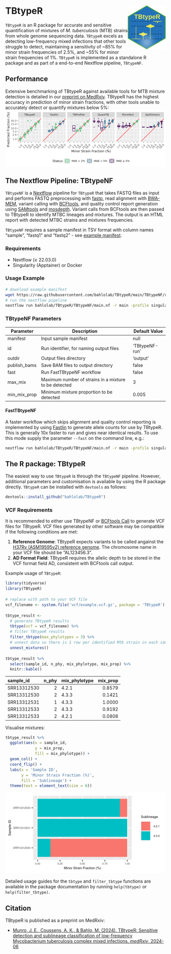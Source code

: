 
# TBtypeR <img src="misc/TBtypeR_hex_logo.png" align="right" height="138"/>

`TBtypeR` is an R package for accurate and sensitive quantification of
mixtures of *M. tuberculosis* (MTB) strains from whole genome sequencing
data. `TBtypeR` excels as detecting low-frequency mixed infections that
other tools struggle to detect, maintaining a sensitivity of ~85% for
minor strain frequencies of 2.5%, and ~55% for minor strain frequencies
of 1%. `TBtypeR` is implemented as a standalone R package and as part of
a end-to-end Nextflow pipeline, `TBtypeNF`.

## Performance

Extensive benchmarking of TBtypeR against available tools for MTB
mixture detection is detailed in our [preprint on
MedRxiv](https://doi.org/10.1101/2024.06.12.24308870). TBtypeR has the
highest accuracy in prediction of minor strain fractions, with other
tools unable to accurately detect or quantify mixtures below 5%:
<img src="publication/08_data/fig1B.png" align="center"/>

## The Nextflow Pipeline: TBtypeNF

`TBtypeNF` is a [Nextflow](https://www.nextflow.io/index.html) pipeline
for `TBtypeR` that takes FASTQ files as input and performs FASTQ
preprocessing with [fastp](https://github.com/OpenGene/fastp), read
alignment with [BWA-MEM](https://github.com/lh3/bwa), variant calling
with [BCFtools](https://samtools.github.io/bcftools/bcftools.html), and
quality control report generation using
[SAMtools](https://www.htslib.org/) and
[mosdepth](https://github.com/brentp/mosdepth). Variant calls from
BCFtools are then passed to TBtypeR to identify MTBC lineages and
mixtures. The output is an HTML report with detected MTBC strains and
mixtures frequencies.

`TBtypeNF` requires a sample manifest in TSV format with column names
“sample”, “fastq1” and “fastq2” - see [example
manifest](TBtypeNF/resources/lung_example_manifest.tsv).

### Requirements

- Nextflow (≥ 22.03.0)
- Singularity (Apptainer) or Docker

### Usage Example

``` bash
# download example manifest
wget https://raw.githubusercontent.com/bahlolab/TBtypeR/main/TBtypeNF/resources/lung_example_manifest.tsv -O my_manifest.tsv
# run the nextflow pipeline
nextflow run bahlolab/TBtypeR/TBtypeNF/main.nf -r main -profile singularity --manifest my_manifest.tsv
```

### TBtypeNF Parameters

| Parameter | Description | Default Value |
|----|----|----|
| manifest | Input sample manifest | null |
| id | Run identifier, for naming output files | ‘TBtypeNF-run’ |
| outdir | Output files directory | ‘output’ |
| publish_bams | Save BAM files to output directory | false |
| fast | Run FastTBtypeNF workflow | false |
| max_mix | Maximum number of strains in a mixture to be detected | 3 |
| min_mix_prop | Minimum mixture proportion to be detected | 0.005 |

#### FastTBtypeNF

A faster workflow which skips alignment and quality control reporting is
implemented by using [Fastlin](https://github.com/rderelle/fastlin) to
generate allele counts for use by TBtypeR. This is generally 10x faster
to run and gives near identical results. To use this mode supply the
parameter `--fast` on the command line, e.g.:

``` bash
nextflow run bahlolab/TBtypeR/TBtypeNF/main.nf -r main -profile singularity --manifest my_manifest.tsv --fast
```

## The R package: TBtypeR

The easiest way to use `TBtypeR` is through the `TBtypeNF` pipeline.
However, additional parameters and customisation is available by using
the R package directly. `TBtypeR` can be installed with `devtools` as
follows:

``` r
devtools::install_github("bahlolab/TBtypeR")
```

### VCF Requirements

It is recommended to either use TBtypeNF or [BCFtools
Call](https://samtools.github.io/bcftools/bcftools.html#call) to
generate VCF files for TBtypeR. VCF files generated by other software
may be compatible if the following conditions are met:  
1) **Reference Genome**: TBtypeR expects variants to be called angainst
the [H37Rv (ASM19595v2) reference
genome]('https://ftp.ncbi.nlm.nih.gov/genomes/all/GCA/000/195/955/GCA_000195955.2_ASM19595v2/GCA_000195955.2_ASM19595v2_genomic.fna.gz').
The chromosome name in your VCF file should be “AL123456.3”.  
2) **AD Format Field**: TBtypeR requires the allelic depth to be stored
in the VCF format field AD, consistent with BCFtools call output.

Example usage of `TBtypeR`:

``` r
library(tidyverse)
library(TBtypeR)

# replace with path to your VCF file
vcf_filename <- system.file('vcf/example.vcf.gz', package = 'TBtypeR')

tbtype_result <- 
  # generate TBtypeR results
  tbtype(vcf = vcf_filename) %>% 
  # filter TBtypeR results
  filter_tbtype(max_phylotypes = 3) %>%
  # unnest data so there is 1 row per identified Mtb strain in each sample
  unnest_mixtures()

tbtype_result %>% 
  select(sample_id, n_phy, mix_phylotype, mix_prop) %>% 
  knitr::kable()
```

| sample_id   | n_phy | mix_phylotype | mix_prop |
|:------------|------:|:--------------|---------:|
| SRR13312530 |     2 | 4.2.1         |   0.8579 |
| SRR13312530 |     2 | 4.3.3         |   0.1421 |
| SRR13312531 |     1 | 4.3.3         |   1.0000 |
| SRR13312533 |     2 | 4.3.3         |   0.9192 |
| SRR13312533 |     2 | 4.2.1         |   0.0808 |

Visualise mixtures:

``` r
tbtype_result %>% 
  ggplot(aes(x = sample_id,
             y = mix_prop,
             fill = mix_phylotype)) +
  geom_col() +
  coord_flip() +
  labs(x = 'Sample ID',
       y = 'Minor Strain Fraction (%)', 
       fill = 'Sublineage') +
  theme(text = element_text(size = 6))
```

![](README_files/figure-gfm/visualise_result-1.png)<!-- -->

Detailed usage guides for the `tbtype` and `filter_tbtype` functions are
available in the package documentation by running `help(tbtype)` or
`help(filter_tbtype)`.

## Citation

TBtypeR is published as a preprint on MedRxiv:

- [Munro, J. E., Coussens, A. K., & Bahlo, M. (2024). TBtypeR: Sensitive
  detection and sublineage classification of low-frequency Mycobacterium
  tuberculosis complex mixed infections. *medRxiv*,
  2024-06](https://doi.org/10.1101/2024.06.12.24308870)
